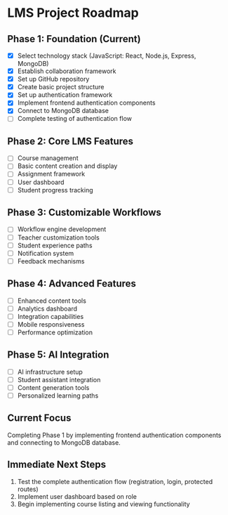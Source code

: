 # LMS Project Roadmap

## Phase 1: Foundation (Current)
- [x] Select technology stack (JavaScript: React, Node.js, Express, MongoDB)
- [x] Establish collaboration framework
- [x] Set up GitHub repository
- [x] Create basic project structure
- [x] Set up authentication framework
- [x] Implement frontend authentication components
- [x] Connect to MongoDB database
- [ ] Complete testing of authentication flow

## Phase 2: Core LMS Features
- [ ] Course management
- [ ] Basic content creation and display
- [ ] Assignment framework
- [ ] User dashboard
- [ ] Student progress tracking

## Phase 3: Customizable Workflows
- [ ] Workflow engine development
- [ ] Teacher customization tools
- [ ] Student experience paths
- [ ] Notification system
- [ ] Feedback mechanisms

## Phase 4: Advanced Features
- [ ] Enhanced content tools
- [ ] Analytics dashboard
- [ ] Integration capabilities
- [ ] Mobile responsiveness
- [ ] Performance optimization

## Phase 5: AI Integration
- [ ] AI infrastructure setup
- [ ] Student assistant integration
- [ ] Content generation tools
- [ ] Personalized learning paths

## Current Focus
Completing Phase 1 by implementing frontend authentication components and connecting to MongoDB database.

## Immediate Next Steps
1. Test the complete authentication flow (registration, login, protected routes)
2. Implement user dashboard based on role
3. Begin implementing course listing and viewing functionality